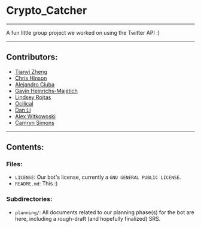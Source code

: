 # Crypto_Catcher
***
A fun little group project we worked on using the Twitter API :)
***
## Contributors:
- [Tianyi Zheng](https://github.com/tianyizheng02)
- [Chris Hinson](https://github.com/chris-hinson)
- [Alejandro Ciuba](https://github.com/AlejandroCiuba)
- [Gavin Heinrichs-Majetich](https://github.com/Elsklivet)
- [Lindsey Rojtas](https://github.com/rojtas) 
- [Ocilical](https://github.com/ocilical)
- [Dan Li](https://github.com/til61)
- [Alex Witkowoski](https://github.com/awitkowski0)
- [Camryn Simons](https://github.com/camrynsimons)
***
## Contents:
### Files:
- `LICENSE`: Our bot's license, currently a `GNU GENERAL PUBLIC LICENSE`.
- `README.md`: This :)

### Subdirectories:
- `planning/`: All documents related to our planning phase(s) for the bot are here, including a rough-draft (and hopefully finalized) SRS.
